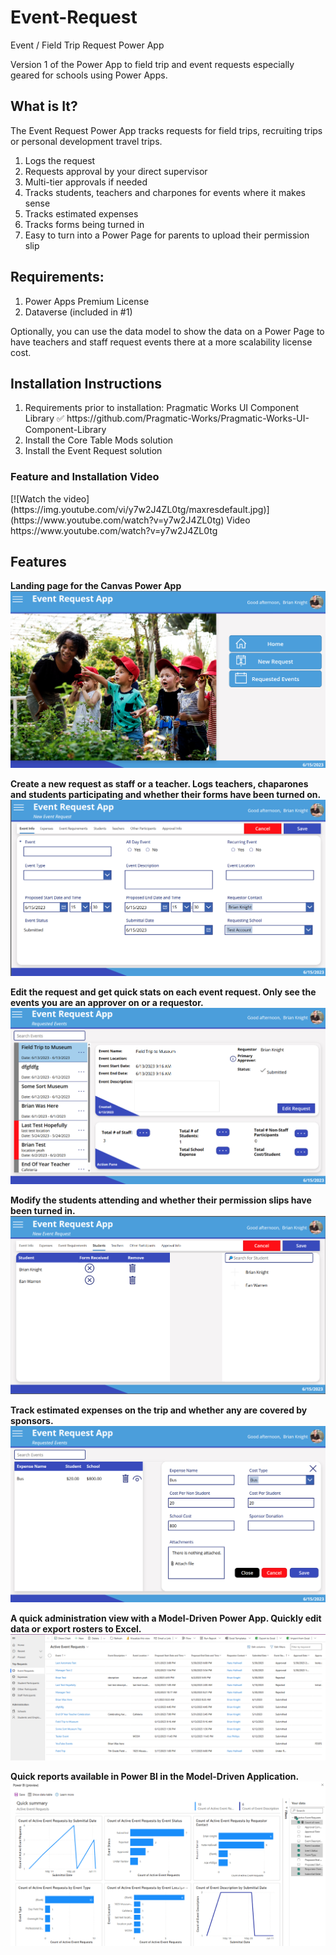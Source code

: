 # Event-Request
Event / Field Trip Request Power App

Version 1 of the Power App to field trip and event requests especially geared for schools using Power Apps.

<h2>What is It?</h2>
The Event Request Power App tracks requests for field trips, recruiting trips or personal development travel trips.
<OL>
<LI>Logs the request
<LI>Requests approval by your direct supervisor
<LI>Multi-tier approvals if needed
<LI>Tracks students, teachers and charpones for events where it makes sense
<LI>Tracks estimated expenses
<LI>Tracks forms being turned in
<LI>Easy to turn into a Power Page for parents to upload their permission slip
  </OL>
<h2>Requirements:</h2>
<OL>
  <LI>Power Apps Premium License
<LI>Dataverse (included in #1)
  </OL>
Optionally, you can use the data model to show the data on a Power Page to have teachers and staff request events there at a more scalability license cost. 

<h2>Installation Instructions</h2>
<OL>
<LI>Requirements prior to installation: Pragmatic Works UI Component Library ✅ https://github.com/Pragmatic-Works/Pragmatic-Works-UI-Component-Library
<LI>Install the Core Table Mods solution
<LI>Install the Event Request solution
  </OL>
  <h3>Feature and Installation Video</h3>
[![Watch the video](https://img.youtube.com/vi/y7w2J4ZL0tg/maxresdefault.jpg)](https://www.youtube.com/watch?v=y7w2J4ZL0tg)
Video
https://www.youtube.com/watch?v=y7w2J4ZL0tg 
<h2>Features</h2>
<B>Landing page for the Canvas Power App</B>  
  <BR>
<img src="https://github.com/Pragmatic-Works/event-request/blob/main/Screenshots/LandingPage.png">
<P>
  <B>Create a new request as staff or a teacher. Logs teachers, chaparones and students participating and whether their forms have been turned on. </B>  
  <BR>
  <img src="https://github.com/Pragmatic-Works/event-request/blob/main/Screenshots/NewRequest.png">
<P>
    <B>Edit the request and get quick stats on each event request. Only see the events you are an approver on or a requestor.</B>  
  <BR>
<img src="https://github.com/Pragmatic-Works/event-request/blob/main/Screenshots/EditRequest.png">
<P>
    <B>Modify the students attending and whether their permission slips have been turned in.</B>  
  <BR>
 <img src="https://github.com/Pragmatic-Works/event-request/blob/main/Screenshots/Students.png">
<P>
    <B>Track estimated expenses on the trip and whether any are covered by sponsors. </B>    <BR>
  <img src="https://github.com/Pragmatic-Works/event-request/blob/main/Screenshots/Expense.png">
<P>
    <B>A quick administration view with a Model-Driven Power App. Quickly edit data or export rosters to Excel.</B>  
  <BR>
    <img src="https://github.com/Pragmatic-Works/event-request/blob/main/Screenshots/MDA.png">
<P>
    <B>Quick reports available in Power BI in the Model-Driven Application.</B>  
  <BR>
    <img src="https://github.com/Pragmatic-Works/event-request/blob/main/Screenshots/PBI.png">
